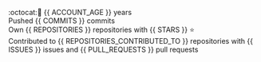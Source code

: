 :octocat::birthday: {{ ACCOUNT_AGE }} years  
Pushed {{ COMMITS }} commits  
Own {{ REPOSITORIES }} repositories with {{ STARS }} :star:  
Contributed to {{ REPOSITORIES_CONTRIBUTED_TO }} repositories with {{ ISSUES }} issues and {{ PULL_REQUESTS }} pull requests
